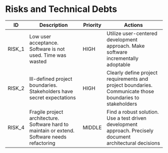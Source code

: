 # Risks and Technical Debts

| ID     | Description                                                                                                     | Priority | Actions                                                                                                                |
| ------ | ----------------------------------------------------------------------------------------------------------------| -------- | -----------------------------------------------------------------------------------------------------------------------|
| RISK_1 | Low user acceptance. Software is not used. Time was wasted                                                      | HIGH     | Utilize user-centered development approach. Make software incrementally adoptable                                      |
| RISK_2 | Ill-defined project boundaries. Stakeholders have secret expectations                                           | HIGH     | Clearly define project requirements and project boundaries. Communicate those boundaries to stakeholders               |
| RISK_4 | Fragile project architecture. Software hard to maintain or extend. Software needs refactoring                   | MIDDLE   | Find a robust solution. Use a test driven development approach. Precisely document architectural decisions             |

